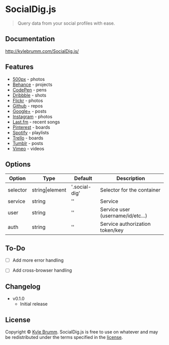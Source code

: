 # SocialDig.js

> Query data from your social profiles with ease.


## Documentation

http://kylebrumm.com/SocialDig.js/


## Features

- [500px](./demos/500px.html) - photos
- [Behance](./demos/behance.html) - projects
- [CodePen](./demos/codepen.html) - pens
- [Dribbble](./demos/dribbble.html) - shots
- [Flickr](./demos/flickr.html) - photos
- [Github](./demos/github.html) - repos
- [Google+](./demos/google-plus.html) - posts
- [Instagram](./demos/instagram.html) - photos
- [Last.fm](./demos/lastfm.html) - recent songs
- [Pinterest](./demos/pinterest.html) - boards
- [Spotify](./demos/spotify.html) - playlists
- [Trello](./demos/trello.html) - boards
- [Tumblr](./demos/tumblr.html) - posts
- [Vimeo](./demos/vimeo.html) - videos


## Options

|Option|Type|Default|Description|
|---|---|---|---|
selector|string\|element|'.social-dig'|Selector for the container
service|string|''|Service
user|string|''|Service user (username/id/etc...)
auth|string|''|Service authorization token/key


## To-Do

- [ ] Add more error handling
- [ ] Add cross-browser handling


## Changelog

- v0.1.0
    - Initial release


## License

Copyright © [Kyle Brumm](http://kylebrumm.com). SocialDig.js is free to use on whatever and may be redistributed under the terms specified in the [license](LICENSE.md).
